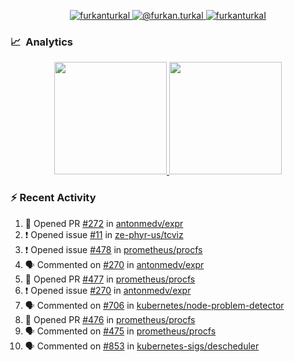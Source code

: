 <p align="center">
  <a href="https://linkedin.com/in/furkanturkal" target="blank">
    <img src="https://img.shields.io/badge/linkedin-%230077B5.svg?&style=for-the-badge&logo=linkedin&logoColor=white" alt="furkanturkal" />
  </a>
  <a href="https://medium.com/@furkan.turkal" target="blank">
    <img src="https://img.shields.io/badge/medium-%2312100E.svg?&style=for-the-badge&logo=medium&logoColor=white" alt="@furkan.turkal" />
  </a>
  <a href="https://twitter.com/furkanturkaI" target="blank">
    <img src="https://img.shields.io/badge/Twitter-1DA1F2?style=for-the-badge&logo=twitter&logoColor=white" alt="furkanturkaI" />
  </a>
</p>

### 📈 &nbsp;Analytics

<p align="center">
  <a href="https://coderstats.net/github/#Dentrax">
    <img height="180em" src="https://github-readme-stats-eight-theta.vercel.app/api?username=Dentrax&show_icons=true&theme=algolia&include_all_commits=true&count_private=true&line_height=26"/>
    <img height="180em" src="https://github-readme-stats-eight-theta.vercel.app/api/top-langs/?username=Dentrax&layout=compact&langs_count=8&theme=algolia&line_height=26"/>
  </a>
</p>

### :zap: Recent Activity

<!--START_SECTION:activity-->
1. 💪 Opened PR [#272](https://github.com/antonmedv/expr/pull/272) in [antonmedv/expr](https://github.com/antonmedv/expr)
2. ❗️ Opened issue [#11](https://github.com/ze-phyr-us/tcviz/issues/11) in [ze-phyr-us/tcviz](https://github.com/ze-phyr-us/tcviz)
3. ❗️ Opened issue [#478](https://github.com/prometheus/procfs/issues/478) in [prometheus/procfs](https://github.com/prometheus/procfs)
4. 🗣 Commented on [#270](https://github.com/antonmedv/expr/issues/270) in [antonmedv/expr](https://github.com/antonmedv/expr)
5. 💪 Opened PR [#477](https://github.com/prometheus/procfs/pull/477) in [prometheus/procfs](https://github.com/prometheus/procfs)
6. ❗️ Opened issue [#270](https://github.com/antonmedv/expr/issues/270) in [antonmedv/expr](https://github.com/antonmedv/expr)
7. 🗣 Commented on [#706](https://github.com/kubernetes/node-problem-detector/issues/706) in [kubernetes/node-problem-detector](https://github.com/kubernetes/node-problem-detector)
8. 💪 Opened PR [#476](https://github.com/prometheus/procfs/pull/476) in [prometheus/procfs](https://github.com/prometheus/procfs)
9. 🗣 Commented on [#475](https://github.com/prometheus/procfs/issues/475) in [prometheus/procfs](https://github.com/prometheus/procfs)
10. 🗣 Commented on [#853](https://github.com/kubernetes-sigs/descheduler/issues/853) in [kubernetes-sigs/descheduler](https://github.com/kubernetes-sigs/descheduler)
<!--END_SECTION:activity-->
